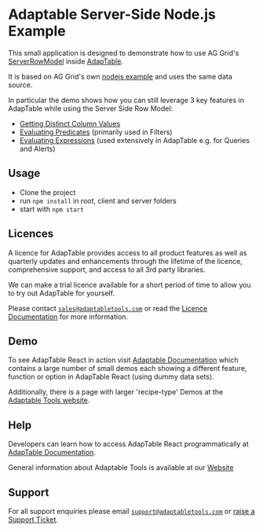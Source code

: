 # Adaptable Server-Side Node.js Example

This small application is designed to demonstrate how to use AG Grid's [ServerRowModel](https://www.ag-grid.com/javascript-data-grid/server-side-model/) inside [AdapTable](https://www.adaptabletools.com/).

It is based on AG Grid's own [nodejs example](https://www.ag-grid.com/react-data-grid/server-side-operations-nodejs/) and uses the same data source.

In particular the demo shows how you can still leverage 3 key features in AdapTable while using the Server Side Row Model:

- [Getting Distinct Column Values](https://docs.adaptabletools.com/guide/dev-guide-tutorial-column-values)
- [Evaluating Predicates](https://docs.adaptabletools.com/guide/adaptable-ql-predicate) (primarily used in Filters)
- [Evaluating Expressions](https://docs.adaptabletools.com/guide/adaptable-ql-expression) (used extensively in AdapTable e.g. for Queries and Alerts)

## Usage

- Clone the project
- run `npm install` in root, client and server folders
- start with `npm start`

## Licences

A licence for AdapTable provides access to all product features as well as quarterly updates and enhancements through the lifetime of the licence, comprehensive support, and access to all 3rd party libraries.

We can make a trial licence available for a short period of time to allow you to try out AdapTable for yourself.

Please contact [`sales@adaptabletools.com`](mailto:sales@adaptabletools.com) or read the [Licence Documentation](https://docs.adaptabletools.com/guide/licensing) for more information.

## Demo

To see AdapTable React in action visit [Adaptable Documentation](https://docs.adaptabletools.com/) which contains a large number of small demos each showing a different feature, function or option in AdapTable React (using dummy data sets).

Additionally, there is a page with larger 'recipe-type' Demos at the [Adaptable Tools website](https://www.adaptabletools.com/demos).

## Help

Developers can learn how to access AdapTable React programmatically at [AdapTable Documentation](https://docs.adaptabletools.com).

General information about Adaptable Tools is available at our [Website](http://www.adaptabletools.com)

## Support

For all support enquiries please email [`support@adaptabletools.com`](mailto:support@adaptabletools.com) or [raise a Support Ticket](https://adaptabletools.zendesk.com/hc/en-us/requests/new).
